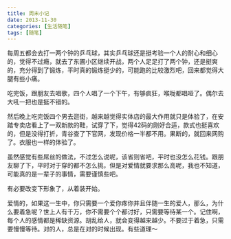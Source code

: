 ```yaml
---
title: 周末小记
date: 2013-11-30
categories: [生活随笔]
tags: [随笔]
---
```


每周五都会去打一两个钟的乒乓球，其实乒乓球还是挺考验一个人的耐心和细心的，觉得不过瘾，就去了东圃小区继续开战，两个人足足打了两个钟，还是挺爽的，充分得到了锻炼，平时真的锻炼挺少的，可能跑的比较激烈吧，回来都觉得大腿有些小痛。

吃完饭，跟朋友去唱歌，四个人唱了一个下午，有够疯狂，喉咙都唱哑了。偶尔去大吼一把也是挺不错的。

然后晚上吃完饭四个男去逛街，越来越觉得实体店的最大作用就只是体验了，在安踏专卖店看上了一双新款的鞋，试穿了下，觉得42码的刚好合适，款式也挺喜欢的，但是没得打折，青谷查了下官网，发现价格一半都不用。果断的，就回来网购了。衣服也一样的体验了。

虽然感觉有些屌丝的做法，不过怎么说呢，该省则省吧，平时也没怎么花钱。跟朋友聊了下，平时对于穿的都不怎么挑，但是对爱情就要求那么高呢，我也不知道，可能真的是一辈子的事情，需要谨慎些吧。

有必要改变下形象了，从着装开始。

爱情的，如果这一生中，你只需要一个爱你疼你并且伴随一生的爱人，那么，为什么要着急呢？世上人有千万，你不需要个个都讨好，只需要等待某一个。记住啊，每个人的感情都是稀缺资源。胡乱给人，就会变得越来越少。不要过于着急，只需要慢慢等待。对的人，总是在对的时候出现。有些道理～
